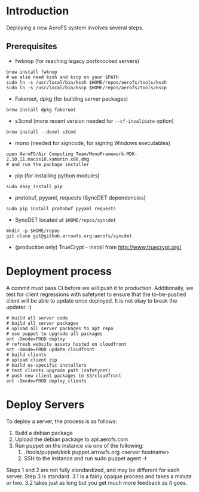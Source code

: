 # Introduction

Deploying a new AeroFS system involves several steps.

## Prerequisites

* fwknop (for reaching legacy portknocked servers)

```
brew install fwknop
# we also need kssh and kscp on your $PATH
sudo ln -s /usr/local/bin/kssh $HOME/repos/aerofs/tools/kssh
sudo ln -s /usr/local/bin/kscp $HOME/repos/aerofs/tools/kscp
```

* Fakeroot, dpkg (for building server packages)

```
brew install dpkg fakeroot
```

* s3cmd (more recent version needed for `--cf-invalidate` option)

```
brew install --devel s3cmd
```

* mono (needed for signcode, for signing Windows executables)

```
open AeroFS/Air Computing Team/MonoFramework-MDK-2.10.11.macos10.xamarin.x86.dmg
# and run the package installer
```

* pip (for installing python modules)

```
sudo easy_install pip
```

* protobuf, pyyaml, requests (SyncDET dependencies)

```
sudo pip install protobuf pyyaml requests
```

* SyncDET located at `$HOME/repos/syncdet`

```
mkdir -p $HOME/repos
git clone git@github.arrowfs.org:aerofs/syncdet
```

* (production only) TrueCrypt - install from http://www.truecrypt.org/

# Deployment process

A commit must pass CI before we will push it to production.  Additionally, we test for client regressions with safetynet to ensure that the to-be-pushed client will be able to update once deployed.  It is not okay to break the updater. :)

```
# build all server code
# build all server packages
# upload all server packages to apt repo
# use puppet to upgrade all packages
ant -Dmode=PROD deploy
# refresh website assets hosted on cloudfront
ant -Dmode=PROD update_cloudfront
# build clients
# upload client zip
# build os-specific installers
# test clients upgrade path (safetynet)
# push new client packages to S3/cloudfront
ant -Dmode=PROD deploy_clients
```

# Deploy Servers

To deploy a server, the process is as follows:

1. Build a debian package
2. Upload the debian package to apt.aerofs.com
3. Run puppet on the instance via one of the following:
    1. ./tools/puppet/kick puppet.arrowfs.org &lt;server hostname&gt;
    2. SSH to the instance and run sudo puppet agent -t

Steps 1 and 2 are not fully standardized, and may be different for each server. Step 3 is standard. 3.1 is a fairly opaque process and takes a minute or two. 3.2 takes just as long but you get much more feedback as it goes.